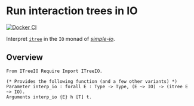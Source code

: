 # Run interaction trees in IO

[![Docker CI][docker-action-shield]][docker-action-link]

Interpret [`itree`][itree] in the `IO` monad of [*simple-io*][io].

[itree]: https://github.com/DeepSpec/InteractionTrees
[io]: https://github.com/Lysxia/coq-simple-io

[docker-action-shield]: https://github.com/Lysxia/coq-itree-io/workflows/Docker%20CI/badge.svg?branch=master
[docker-action-link]: https://github.com/Lysxia/coq-itree-io/actions?query=workflow:"Docker%20CI"

## Overview

```coq
From ITreeIO Require Import ITreeIO.

(* Provides the following function (and a few other variants) *)
Parameter interp_io : forall E : Type -> Type, (E ~> IO) -> (itree E ~> IO).
Arguments interp_io {E} h [T] t.
```
